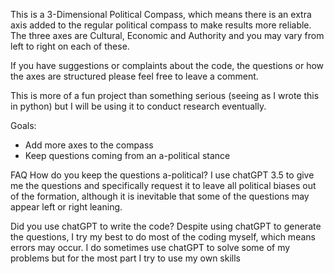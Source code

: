 This is a 3-Dimensional Political Compass, which means there is an extra axis added to the regular political compass to make results more reliable.
The three axes are Cultural, Economic and Authority and you may vary from left to right on each of these.

If you have suggestions or complaints about the code, the questions or how the axes are structured please feel free to leave a comment.

This is more of a fun project than something serious (seeing as I wrote this in python) but I will be using it to conduct research eventually.

Goals:
 - Add more axes to the compass
 - Keep questions coming from an a-political stance

FAQ
How do you keep the questions a-political?
  I use chatGPT 3.5 to give me the questions and specifically request it to leave all political biases out of the formation, although it is inevitable that some of the questions may appear left or right leaning.

Did you use chatGPT to write the code?
  Despite using chatGPT to generate the questions, I try my best to do most of the coding myself, which means errors may occur. I do sometimes use chatGPT to solve some of my problems but for the most part I try to use my own skills

